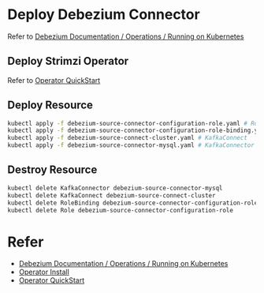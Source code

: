 # Deploy Debezium Connector

Refer to [Debezium Documentation / Operations / Running on Kubernetes](https://debezium.io/documentation/reference/stable/operations/kubernetes.html#_creating_kafka_connect_cluster)

## Deploy Strimzi Operator

Refer to [Operator QuickStart](https://olm.operatorframework.io/docs/getting-started/)

## Deploy Resource

```bash
kubectl apply -f debezium-source-connector-configuration-role.yaml # Role 
kubectl apply -f debezium-source-connector-configuration-role-binding.yaml # RoleBinding
kubectl apply -f debezium-source-connect-cluster.yaml # KafkaConnect
kubectl apply -f debezium-source-connector-mysql.yaml # KafkaConnector running on KafkaConnect
```

## Destroy Resource

```bash
kubectl delete KafkaConnector debezium-source-connector-mysql
kubectl delete KafkaConnect debezium-source-connect-cluster
kubectl delete RoleBinding debezium-source-connector-configuration-role-binding
kubectl delete Role debezium-source-connector-configuration-role
```

# Refer

* [Debezium Documentation / Operations / Running on Kubernetes](https://debezium.io/documentation/reference/stable/operations/kubernetes.html#_creating_kafka_connect_cluster)
* [Operator Install](https://sdk.operatorframework.io/docs/installation/)
* [Operator QuickStart](https://olm.operatorframework.io/docs/getting-started/)